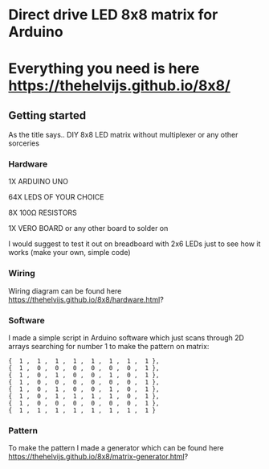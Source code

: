# Direct drive LED 8x8 matrix for Arduino


# Everything you need is here https://thehelvijs.github.io/8x8/

## Getting started

As the title says.. DIY 8x8 LED matrix without multiplexer or any other sorceries


### Hardware

1X ARDUINO UNO

64X LEDS OF YOUR CHOICE

8X 100Ω RESISTORS 

1X VERO BOARD or any other board to solder on

I would suggest to test it out on breadboard with 2x6 LEDs just to see how it works (make your own, simple code)

### Wiring

Wiring diagram can be found here https://thehelvijs.github.io/8x8/hardware.html?

### Software

I made a simple script in Arduino software which just scans through 2D arrays searching for number 1 to make the pattern on matrix:

```
{  1 ,  1 ,  1 ,  1 ,  1 ,  1 ,  1 ,  1 },
{  1 ,  0 ,  0 ,  0 ,  0 ,  0 ,  0 ,  1 },
{  1 ,  0 ,  1 ,  0 ,  0 ,  1 ,  0 ,  1 },
{  1 ,  0 ,  0 ,  0 ,  0 ,  0 ,  0 ,  1 },
{  1 ,  0 ,  1 ,  0 ,  0 ,  1 ,  0 ,  1 },
{  1 ,  0 ,  1 ,  1 ,  1 ,  1 ,  0 ,  1 },
{  1 ,  0 ,  0 ,  0 ,  0 ,  0 ,  0 ,  1 },
{  1 ,  1 ,  1 ,  1 ,  1 ,  1 ,  1 ,  1 } 
```

### Pattern

To make the pattern I made a generator which can be found here https://thehelvijs.github.io/8x8/matrix-generator.html?


